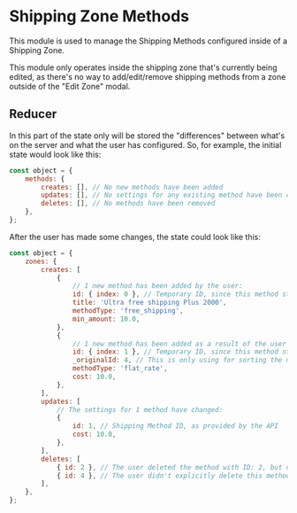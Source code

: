 # Shipping Zone Methods

This module is used to manage the Shipping Methods configured inside of a Shipping Zone.

This module only operates inside the shipping zone that's currently being edited, as there's no
way to add/edit/remove shipping methods from a zone outside of the "Edit Zone" modal.

## Reducer

In this part of the state only will be stored the "differences" between what's on the server and what the user has configured.
So, for example, the initial state would look like this:

```js
const object = {
	methods: {
		creates: [], // No new methods have been added
		updates: [], // No settings for any existing method have been changed
		deletes: [], // No methods have been removed
	},
};
```

After the user has made some changes, the state could look like this:

```js
const object = {
	zones: {
		creates: [
			{
				// 1 new method has been added by the user:
				id: { index: 0 }, // Temporary ID, since this method still doesn't have a real ID provided by the API
				title: 'Ultra free shipping Plus 2000',
				methodType: 'free_shipping',
				min_amount: 10.0,
			},
			{
				// 1 new method has been added as a result of the user changing a method's type:
				id: { index: 1 }, // Temporary ID, since this method still doesn't have a real ID provided by the API
				_originalId: 4, // This is only using for sorting the methods, so when the user changes a method's type the UI doesn't jump around
				methodType: 'flat_rate',
				cost: 10.0,
			},
		],
		updates: [
			// The settings for 1 method have changed:
			{
				id: 1, // Shipping Method ID, as provided by the API
				cost: 10.0,
			},
		],
		deletes: [
			{ id: 2 }, // The user deleted the method with ID: 2, but none of this has been commited to the server yet
			{ id: 4 }, // The user didn't explicitly delete this method, but it was deleted when changing its type
		],
	},
};
```
